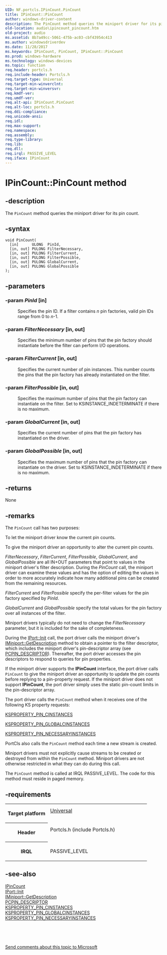```yaml
---
UID: NF.portcls.IPinCount.PinCount
title: IPinCount::PinCount
author: windows-driver-content
description: The PinCount method queries the miniport driver for its pin count.
old-location: audio\ipincount_pincount.htm
old-project: audio
ms.assetid: 8b7a49cc-5061-475b-ac03-cbf43954c413
ms.author: windowsdriverdev
ms.date: 11/28/2017
ms.keywords: IPinCount, PinCount, IPinCount::PinCount
ms.prod: windows-hardware
ms.technology: windows-devices
ms.topic: function
req.header: portcls.h
req.include-header: Portcls.h
req.target-type: Universal
req.target-min-winverclnt: 
req.target-min-winversvr: 
req.kmdf-ver: 
req.umdf-ver: 
req.alt-api: IPinCount.PinCount
req.alt-loc: portcls.h
req.ddi-compliance: 
req.unicode-ansi: 
req.idl: 
req.max-support: 
req.namespace: 
req.assembly: 
req.type-library: 
req.lib: 
req.dll: 
req.irql: PASSIVE_LEVEL
req.iface: IPinCount
---
```


# IPinCount::PinCount method



## -description
<p>The <code>PinCount</code> method queries the miniport driver for its pin count.</p>


## -syntax

````
void PinCount(
  [in]      ULONG  PinId,
  [in, out] PULONG FilterNecessary,
  [in, out] PULONG FilterCurrent,
  [in, out] PULONG FilterPossible,
  [in, out] PULONG GlobalCurrent,
  [in, out] PULONG GlobalPossible
);
````


## -parameters
<dl>

### -param <i>PinId</i> [in]

<dd>
<p>Specifies the pin ID. If a filter contains <i>n</i> pin factories, valid pin IDs range from 0 to <i>n</i>-1.</p>
</dd>

### -param <i>FilterNecessary</i> [in, out]

<dd>
<p>Specifies the minimum number of pins that the pin factory should instantiate before the filter can perform I/O operations.</p>
</dd>

### -param <i>FilterCurrent</i> [in, out]

<dd>
<p>Specifies the current number of pin instances. This number counts the pins that the pin factory has already instantiated on the filter.</p>
</dd>

### -param <i>FilterPossible</i> [in, out]

<dd>
<p>Specifies the maximum number of pins that the pin factory can instantiate on the filter. Set to KSINSTANCE_INDETERMINATE if there is no maximum.</p>
</dd>

### -param <i>GlobalCurrent</i> [in, out]

<dd>
<p>Specifies the current number of pins that the pin factory has instantiated on the driver.</p>
</dd>

### -param <i>GlobalPossible</i> [in, out]

<dd>
<p>Specifies the maximum number of pins that the pin factory can instantiate on the driver. Set to KSINSTANCE_INDETERMINATE if there is no maximum.</p>
</dd>
</dl>

## -returns
<p>None</p>

## -remarks
<p>The <code>PinCount</code> call has two purposes:</p>

<p>To let the miniport driver know the current pin counts.</p>

<p>To give the miniport driver an opportunity to alter the current pin counts.</p>

<p><i>FilterNecessary</i>, <i>FilterCurrent</i>, <i>FilterPossible</i>, <i>GlobalCurrent</i>, and <i>GlobalPossible</i> are all IN+OUT parameters that point to values in the miniport driver's filter description. During the <i>PinCount</i> call, the miniport driver can examine these values and has the option of editing the values in order to more accurately indicate how many additional pins can be created from the remaining resources.</p>

<p><i>FilterCurrent</i> and <i>FilterPossible</i> specify the per-filter values for the pin factory specified by <i>PinId</i>.</p>

<p><i>GlobalCurrent</i> and <i>GlobalPossible</i> specify the total values for the pin factory over all instances of the filter.</p>

<p>Miniport drivers typically do not need to change the <i>FilterNecessary</i> parameter, but it is included for the sake of completeness.</p>

<p>During the <a href="audio.iport_init">IPort::Init</a> call, the port driver calls the miniport driver's <a href="audio.iminiport_getdescription">IMiniport::GetDescription</a> method to obtain a pointer to the filter descriptor, which includes the miniport driver's pin-descriptor array (see <a href="audio.pcpin_descriptor">PCPIN_DESCRIPTOR</a>). Thereafter, the port driver accesses the pin descriptors to respond to queries for pin properties.</p>

<p>If the miniport driver supports the <b>IPinCount</b> interface, the port driver calls <code>PinCount</code> to give the miniport driver an opportunity to update the pin counts before replying to a pin-property request. If the miniport driver does not support <b>IPinCount</b>, the port driver simply uses the static pin-count limits in the pin-descriptor array.</p>

<p>The port driver calls the <code>PinCount</code> method when it receives one of the following KS property requests:</p>

<p>
<a href="https://msdn.microsoft.com/library/windows/hardware/ff565193">KSPROPERTY_PIN_CINSTANCES</a>
</p>

<p>
<a href="https://msdn.microsoft.com/library/windows/hardware/ff565200">KSPROPERTY_PIN_GLOBALCINSTANCES</a>
</p>

<p>
<a href="https://msdn.microsoft.com/library/windows/hardware/ff565204">KSPROPERTY_PIN_NECESSARYINSTANCES</a>
</p>

<p>PortCls also calls the <code>PinCount</code> method each time a new stream is created.</p>

<p>Miniport drivers must not explicitly cause streams to be created or destroyed from within the <code>PinCount</code> method. Miniport drivers are not otherwise restricted in what they can do during this call.</p>

<p>The <code>PinCount</code> method is called at IRQL PASSIVE_LEVEL. The code for this method must reside in paged memory.</p>

## -requirements
<table>
<tr>
<th width="30%">
<p>Target platform</p>
</th>
<td width="70%">
<dl>
<dt><a href="http://go.microsoft.com/fwlink/p/?linkid=531356" target="_blank">Universal</a></dt>
</dl>
</td>
</tr>
<tr>
<th width="30%">
<p>Header</p>
</th>
<td width="70%">
<dl>
<dt>Portcls.h (include Portcls.h)</dt>
</dl>
</td>
</tr>
<tr>
<th width="30%">
<p>IRQL</p>
</th>
<td width="70%">
<p>PASSIVE_LEVEL</p>
</td>
</tr>
</table>

## -see-also
<dl>
<dt>
<a href="..\portcls\nn-portcls-ipincount.md">IPinCount</a>
</dt>
<dt>
<a href="audio.iport_init">IPort::Init</a>
</dt>
<dt>
<a href="audio.iminiport_getdescription">IMiniport::GetDescription</a>
</dt>
<dt>
<a href="audio.pcpin_descriptor">PCPIN_DESCRIPTOR</a>
</dt>
<dt>
<a href="https://msdn.microsoft.com/library/windows/hardware/ff565193">KSPROPERTY_PIN_CINSTANCES</a>
</dt>
<dt>
<a href="https://msdn.microsoft.com/library/windows/hardware/ff565200">KSPROPERTY_PIN_GLOBALCINSTANCES</a>
</dt>
<dt>
<a href="https://msdn.microsoft.com/library/windows/hardware/ff565204">KSPROPERTY_PIN_NECESSARYINSTANCES</a>
</dt>
</dl>
<p> </p>
<p> </p>
<p><a href="mailto:wsddocfb@microsoft.com?subject=Documentation%20feedback [audio\audio]:%20IPinCount::PinCount method%20 RELEASE:%20(11/28/2017)&amp;body=%0A%0APRIVACY STATEMENT%0A%0AWe use your feedback to improve the documentation. We don't use your email address for any other purpose, and we'll remove your email address from our system after the issue that you're reporting is fixed. While we're working to fix this issue, we might send you an email message to ask for more info. Later, we might also send you an email message to let you know that we've addressed your feedback.%0A%0AFor more info about Microsoft's privacy policy, see http://privacy.microsoft.com/en-us/default.aspx." title="Send comments about this topic to Microsoft">Send comments about this topic to Microsoft</a></p>
